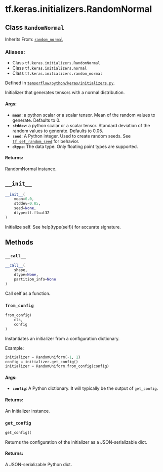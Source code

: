 <div itemscope itemtype="http://developers.google.com/ReferenceObject">
<meta itemprop="name" content="tf.keras.initializers.RandomNormal" />
<meta itemprop="path" content="Stable" />
<meta itemprop="property" content="__call__"/>
<meta itemprop="property" content="__init__"/>
<meta itemprop="property" content="from_config"/>
<meta itemprop="property" content="get_config"/>
</div>

# tf.keras.initializers.RandomNormal

## Class `RandomNormal`

Inherits From: [`random_normal`](../../../tf/initializers/random_normal.md)

### Aliases:

* Class `tf.keras.initializers.RandomNormal`
* Class `tf.keras.initializers.normal`
* Class `tf.keras.initializers.random_normal`



Defined in [`tensorflow/python/keras/initializers.py`](https://www.tensorflow.org/code/tensorflow/python/keras/initializers.py).

Initializer that generates tensors with a normal distribution.

#### Args:

* <b>`mean`</b>: a python scalar or a scalar tensor. Mean of the random values to
    generate. Defaults to 0.
* <b>`stddev`</b>: a python scalar or a scalar tensor. Standard deviation of the random
    values to generate. Defaults to 0.05.
* <b>`seed`</b>: A Python integer. Used to create random seeds. See
    <a href="../../../tf/set_random_seed.md"><code>tf.set_random_seed</code></a> for behavior.
* <b>`dtype`</b>: The data type. Only floating point types are supported.


#### Returns:

RandomNormal instance.

<h2 id="__init__"><code>__init__</code></h2>

``` python
__init__(
    mean=0.0,
    stddev=0.05,
    seed=None,
    dtype=tf.float32
)
```

Initialize self.  See help(type(self)) for accurate signature.



## Methods

<h3 id="__call__"><code>__call__</code></h3>

``` python
__call__(
    shape,
    dtype=None,
    partition_info=None
)
```

Call self as a function.

<h3 id="from_config"><code>from_config</code></h3>

``` python
from_config(
    cls,
    config
)
```

Instantiates an initializer from a configuration dictionary.

Example:

```python
initializer = RandomUniform(-1, 1)
config = initializer.get_config()
initializer = RandomUniform.from_config(config)
```

#### Args:

* <b>`config`</b>: A Python dictionary.
    It will typically be the output of `get_config`.


#### Returns:

An Initializer instance.

<h3 id="get_config"><code>get_config</code></h3>

``` python
get_config()
```

Returns the configuration of the initializer as a JSON-serializable dict.

#### Returns:

A JSON-serializable Python dict.



